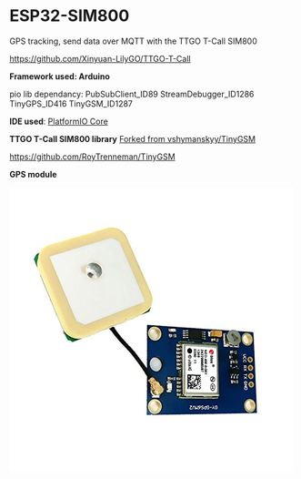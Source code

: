 # ESP32-SIM800
GPS tracking, send data over MQTT  with the TTGO T-Call SIM800

https://github.com/Xinyuan-LilyGO/TTGO-T-Call

**Framework used: Arduino**

pio lib dependancy: PubSubClient_ID89  StreamDebugger_ID1286  TinyGPS_ID416  TinyGSM_ID1287

**IDE used**:
[PlatformIO Core](https://docs.platformio.org/en/latest/quickstart.html)

**TTGO T-Call SIM800 library**
[Forked from vshymanskyy/TinyGSM](https://github.com/vshymanskyy/TinyGSM)

https://github.com/RoyTrenneman/TinyGSM

**GPS module**


![Alt text](./gps.jpg)
